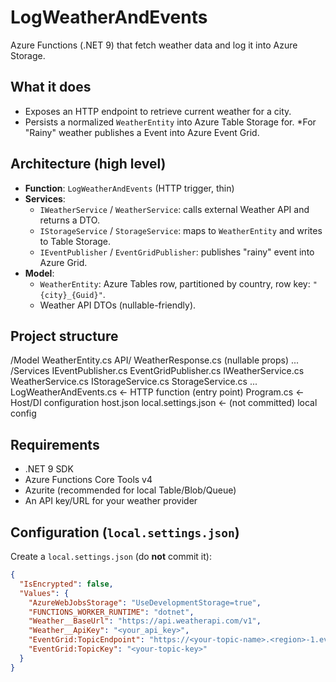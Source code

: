 # LogWeatherAndEvents

Azure Functions (.NET 9) that fetch weather data and log it into Azure Storage.

##  What it does
- Exposes an HTTP endpoint to retrieve current weather for a city.
- Persists a normalized `WeatherEntity` into Azure Table Storage for.
  *For "Rainy" weather publishes a Event into Azure Event Grid.

## Architecture (high level)
- **Function**: `LogWeatherAndEvents` (HTTP trigger, thin)
- **Services**:
  - `IWeatherService` / `WeatherService`: calls external Weather API and returns a DTO.
  - `IStorageService` / `StorageService`: maps to `WeatherEntity` and writes to Table Storage.
  - `IEventPublisher` /  `EventGridPublisher`: publishes "rainy" event into Azure Grid.
- **Model**:
  - `WeatherEntity`: Azure Tables row, partitioned by country, row key: `"{city}_{Guid}"`.
  - Weather API DTOs (nullable-friendly).

## Project structure
/Model
WeatherEntity.cs
API/
WeatherResponse.cs (nullable props)
...
/Services
IEventPublisher.cs
EventGridPublisher.cs
IWeatherService.cs
WeatherService.cs
IStorageService.cs
StorageService.cs
...
LogWeatherAndEvents.cs <- HTTP function (entry point)
Program.cs <- Host/DI configuration
host.json
local.settings.json <- (not committed) local config


## Requirements
- .NET 9 SDK
- Azure Functions Core Tools v4
- Azurite (recommended for local Table/Blob/Queue)
- An API key/URL for your weather provider

## Configuration (`local.settings.json`)
Create a `local.settings.json` (do **not** commit it):

```json
{
  "IsEncrypted": false,
  "Values": {
    "AzureWebJobsStorage": "UseDevelopmentStorage=true",
    "FUNCTIONS_WORKER_RUNTIME": "dotnet",
    "Weather__BaseUrl": "https://api.weatherapi.com/v1",
    "Weather__ApiKey": "<your_api_key>",
    "EventGrid:TopicEndpoint": "https://<your-topic-name>.<region>-1.eventgrid.azure.net/api/events",
    "EventGrid:TopicKey": "<your-topic-key>"
  }
}

